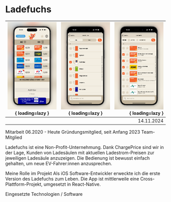 # Ladefuchs

|![](assets/ladefuchs-1.png){ loading=lazy }|![](assets/ladefuchs-2.png){ loading=lazy }|![](assets/ladefuchs-3.png){ loading=lazy }|
|:-:|:-:|--:|
|||14.11.2024|

Mitarbeit 06.2020 - Heute
Gründungsmitglied, seit Anfang 2023 Team-Mitglied

Ladefuchs ist eine Non-Profit-Unternehmung. Dank ChargePrice sind wir in der Lage, Kunden von Ladesäulen mit aktuellen Ladestrom-Preisen zur jeweiligen Ladesäule anzuzeigen. Die Bedienung ist bewusst einfach gehalten, um neue EV-Fahrer:innen anzusprechen.

Meine Rolle im Projekt
Als iOS Software-Entwickler erweckte ich die erste Version des Ladefuchs zum Leben. Die App ist mittlerweile eine Cross-Plattform-Projekt, umgesetzt in React-Native.

Eingesetzte Technologien / Software